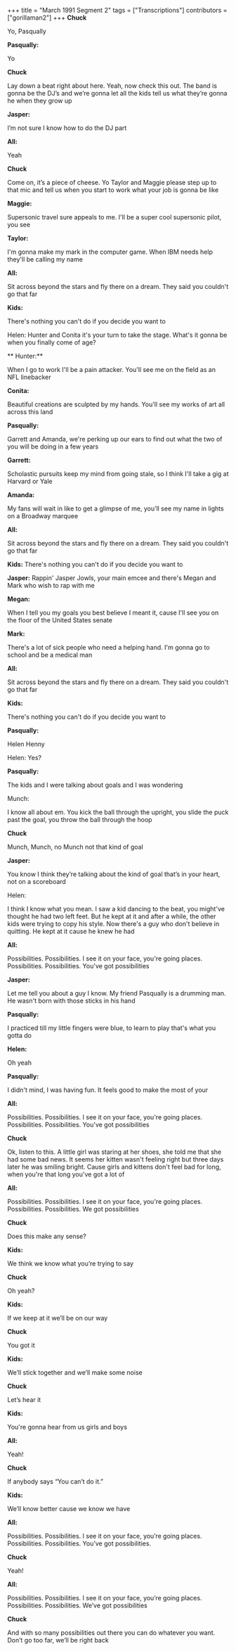 +++
title = "March 1991 Segment 2"
tags = ["Transcriptions"]
contributors = ["gorillaman2"]
+++
**Chuck**

 Yo, Pasqually


 **Pasqually:** 

Yo

 **Chuck**

 Lay down a beat right about here. Yeah, now check this out. The band is gonna be the DJ’s and 
we’re gonna let all the kids tell us what they’re gonna he when they grow up 

**Jasper:**

 I’m not sure I know how to do the DJ part 

**All:** 

Yeah 

**Chuck**

 Come on, it’s a piece of cheese. Yo Taylor and Maggie please step up to that mic and tell us 
when you start to work what your job is gonna be like 

**Maggie:**

 Supersonic travel sure appeals to me. I'll be a super cool supersonic pilot, you see 

**Taylor:**

 I'm gonna make my mark in the computer game. When IBM needs help they'll be calling my name 

**All:** 

Sit across beyond the stars and fly there on a dream. They said you couldn't go that far 

**Kids:**

 There's nothing you can't do if you decide you want to 


Helen: Hunter and Conita it's your turn to take the stage. What's it gonna be when you finally 
come of age?

** Hunter:** 

When I go to work I'll be a pain attacker. You'll see me on the field as an NFL linebacker 

**Conita:**

 Beautiful creations are sculpted by my hands. You'll see my works of art all across this land 

**Pasqually:** 

Garrett and Amanda, we're perking up our ears to find out what the two of you will be doing in a few years 

**Garrett:** 

Scholastic pursuits keep my mind from going stale, so I think I'll take a gig at Harvard or Yale 

**Amanda:** 

My fans will wait in like to get a glimpse of me, you’ll see my name in lights on a Broadway marquee 

**All:** 

Sit across beyond the stars and fly there on a dream. They said you couldn't go that far 

**Kids:** There's nothing you can't do if you decide you want to 

**Jasper:** Rappin' Jasper Jowls, your main emcee and there's Megan and Mark who wish to rap with me 

**Megan:** 

When I tell you my goals you best believe I meant it, cause I'll see you on the floor of the United States senate 

**Mark:** 

There's a lot of sick people who need a helping hand. I'm gonna go to school and be a medical man 


**All:** 

Sit across beyond the stars and fly there on a dream. They said you couldn't go that far 

**Kids:** 

There's nothing you can't do if you decide you want to 

**Pasqually:** 

Helen Henny 

Helen: Yes? 

**Pasqually:** 

The kids and I were talking about goals and I was wondering 

Munch: 

I know all about em. You kick the ball through the upright, you slide the puck past the 
goal, you throw the ball through the hoop 

**Chuck**

 Munch, Munch, no Munch not that kind of goal 


**Jasper:** 

You know I think they’re talking about the kind of goal that’s in your heart, not on a 
scoreboard

Helen: 

I think I know what you mean. I saw a kid dancing to the beat, you might've thought he 
had two left feet. But he kept at it and after a while, the other kids were trying to copy his style. 
Now there's a guy who don't believe in quitting. He kept at it cause he knew he had


**All:** 

Possibilities. Possibilities. I see it on your face, you're going places. Possibilities. 
Possibilities. You've got possibilities 

**Jasper:** 

Let me tell you about a guy I know. My friend Pasqually is a drumming man. He wasn't 
born with those sticks in his hand

 **Pasqually:** 

I practiced till my little fingers were blue, to learn to play that's what you gotta do 

**Helen:** 

Oh yeah 

**Pasqually:**

 I didn't mind, I was having fun. It feels good to make the most of your 

**All:**

 Possibilities. Possibilities. I see it on your face, you're going places. Possibilities. 
Possibilities. You've got possibilities 

**Chuck**

 Ok, listen to this. A little girl was staring at her shoes, she told me that she had some bad news. 
It seems her kitten wasn't feeling right but three days later he was smiling bright. Cause girls 
and kittens don't feel bad for long, when you're that long you've got a lot of

 **All:**

 Possibilities. Possibilities. I see it on your face, you're going places. Possibilities. 
Possibilities. We got possibilities 

**Chuck**

 Does this make any sense? 

**Kids:** 

We think we know what you’re trying to say 

**Chuck**

 Oh yeah? 

**Kids:**

 If we keep at it we’ll be on our way

**Chuck**

 You got it 

**Kids:**

 We’ll stick together and we’ll make some noise 

**Chuck** 

Let’s hear it 

**Kids:** 

You're gonna hear from us girls and boys 

**All:** 

Yeah! 

**Chuck**

 If anybody says “You can’t do it.” 

**Kids:**

 We’ll know better cause we know we have 

**All:**

 Possibilities. Possibilities. I see it on your face, you’re going places. Possibilities. 
Possibilities. You’ve got possibilities. 

**Chuck** 

Yeah! 

**All:** 

Possibilities. Possibilities. I see it on your face, you’re going places. Possibilities. 
Possibilities. We’ve got possibilities 

**Chuck**

 And with so many possibilities out there you can do whatever you want. Don’t go too far, we’ll 
be right back
